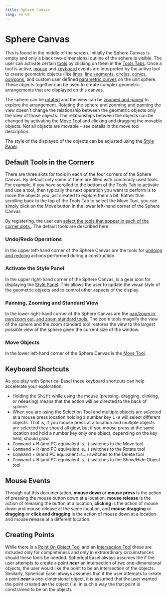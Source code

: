 ```yaml
---
title: Sphere Canvas
lang: en-US
---
```


# Sphere Canvas

This is found in the middle of the screen. Initially the Sphere Canvas is empty and only a black two-dimensional outline of the sphere is visible. The user can activate certain [tools](/tools/) by clicking on them in the [Tools Tabs](/userguide/#tools-tab). Once a tool is active, [mouse](/userguide/#mouse-events) and [keyboard](/userguide/#keyboard-shortcuts) events are interpreted by the active tool to create geometric objects (like [lines](/tools/basic#line), [line segments](/tools/basic#line-segment), [circles](/tools/basic#circle), [conics](/tools/conic), [polygons](/tools/basic#polygon), and custom user defined [parametric curves](/tools/advanced#parametric-curve-user-defined) on the unit sphere. These objects together can be used to create complex geometric arrangements that are displayed on this canvas.

The sphere can be [rotated](/tools/display#rotation) and the view can be [zoomed and paned](/tools/display#zoom-pan-and-standard-view) to explore the arrangement. Rotating the sphere and zooming and panning the view doesn't change the relationship between the geometric objects only the view of those objects. The relationships between the objects can be changed by activating the [Move Tool](/tools/display#move) and clicking and dragging the movable objects. Not all objects are movable - see details in the move tool description.

The style of the displayed of the objects can be adjusted using the [Style Panel](/userguide/stylepanel).

## Default Tools in the Corners

There are three slots for tools in each of the four corners of the Sphere Canvas. By default only some of them are filled with commonly used tools. For example, if you have scrolled to the bottom of the Tools Tab to activate and use a tool, then typically the next operation you want to perform is to move the objects you just created to explore them a bit. Rather than scrolling back to the top of the Tools Tab to select the Move Tool, you can simply click on the Move button in the lower left-hand corner of the Sphere Canvas

By registering, the user can [select the tools that appear in each of the corner slots.](/userguide/titlebar#benefits-of-registering). The default tools are described here.

### Undo/Redo Operations

In the upper left-hand corner of the Sphere Canvas are the tools for [undoing and redoing](/tools/edit#undo-redo) actions performed during a construction.

### Activate the Style Panel

In the upper right-hand corner of the Sphere Canvas, is a gear icon for displaying the [Style Panel](/userguide/stylepanel). This allows the user to update the visual style of the geometric objects and to control other aspects of the display.

### Panning, Zooming and Standard View

In the lower right-hand corner of the Sphere Canvas are the [pan/zoom in, pan/zoom out, and zoom standard tools.](/tools/display#zoom-pan-and-standard-view) The zoom tools magnify the view of the sphere and the zoom standard tool restores the view to the largest possible view of the sphere given the current size of the window.

### Move Objects

In the lower left-hand corner of the Sphere Canvas is the [Move Tool](/tools/display#move).

## Keyboard Shortcuts

As you play with Spherical Easel these keyboard shortcuts can help accelerate your exploration.

- Holding the <kbd>Shift</kbd> while using the mouse (pressing, dragging, clinking, or releasing) means that the action will be directed to the back of sphere.
- When you are using the Selection Tool and multiple objects are selected at a mouse press location holding a number key <kbd>1-9</kbd> will select different objects. That is, if you mouse press at a location and multiple objects are selected they should all glow, but if you mouse press at the same location and hold a number key only one object, depending on the key held, should glow.
- <kbd>Command</kbd> + <kbd>M</kbd> (and PC equivalent is...) switches to the Move tool
- <kbd>Command</kbd> + <kbd>R</kbd> (and PC equivalent is...) switches to the Rotate tool
- <kbd>Command</kbd> + <kbd>D</kbd>(and PC equivalent is...) switches to the Delete tool
- <kbd>Command</kbd> + <kbd>H</kbd> (and PC equivalent is...) switches to the Show/Hide Object tool

## Mouse Events

Through out this documentation, **mouse down** or **mouse press** is the action of pressing the mouse button down at a location, **mouse release** is the action of releasing the button at a location, **clicking** is the action of mouse down and mouse release at the same location, and **mouse dragging** or **dragging** or **click and dragging** is the action of mouse down at a location and mouse release at a different location.

## Creating Points

While there is a [Point On Object Tool](/tools/construction#point-on-object) and an [Intersection Tool](/tools/construction#intersection) these are included only for completeness and only in extraordinary circumstances should these tools be needed. Spherical Easel always assumes the if the user attempts to create a point _**near**_ an intersection of two one-dimensional objects, the user would like the point to be an intersection of the objects. Similarly, Spherical Easel always assumes that if the user attempts to create a point _**near**_ a one-dimensional object, it is assumed that the user wanted the point created _**on**_ the object (i.e. in such a way the that point is constrained to be on the object).

